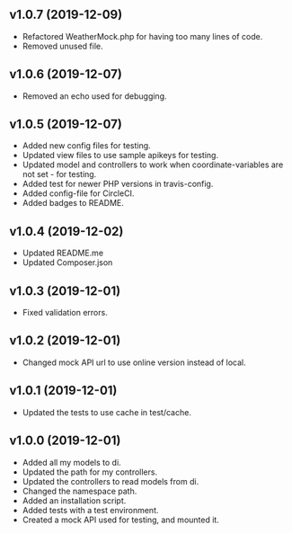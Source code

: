 ## v1.0.7 (2019-12-09)

-   Refactored WeatherMock.php for having too many lines of code.
-   Removed unused file.

## v1.0.6 (2019-12-07)

-   Removed an echo used for debugging.

## v1.0.5 (2019-12-07)

-   Added new config files for testing.
-   Updated view files to use sample apikeys for testing.
-   Updated model and controllers to work when coordinate-variables are not set - for testing.
-   Added test for newer PHP versions in travis-config.
-   Added config-file for CircleCI.
-   Added badges to README.

## v1.0.4 (2019-12-02)

-   Updated README.me
-   Updated Composer.json

## v1.0.3 (2019-12-01)

-   Fixed validation errors.

## v1.0.2 (2019-12-01)

-   Changed mock API url to use online version instead of local.

## v1.0.1 (2019-12-01)

-   Updated the tests to use cache in test/cache.

## v1.0.0 (2019-12-01)

-   Added all my models to di.
-   Updated the path for my controllers.
-   Updated the controllers to read models from di.
-   Changed the namespace path.
-   Added an installation script.
-   Added tests with a test environment.
-   Created a mock API used for testing, and mounted it.

